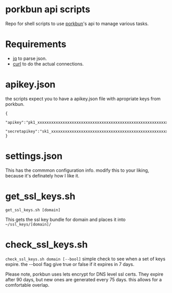 # porkbun api scripts
Repo for shell scripts to use [porkbun](http://porkbun.com)'s api to manage various tasks.

# Requirements
- [jq](https://github.com/jqlang/jq) to parse json. 
- [curl](https://github.com/curl/curl) to do the actual connections.

# apikey.json
the scripts expect you to have a apikey.json file with apropriate keys from porkbun.

```
{
    "apikey":"pk1_xxxxxxxxxxxxxxxxxxxxxxxxxxxxxxxxxxxxxxxxxxxxxxxxxxxxxxxxxxxxxxxx",
    "secretapikey":"sk1_xxxxxxxxxxxxxxxxxxxxxxxxxxxxxxxxxxxxxxxxxxxxxxxxxxxxxxxxxxxxxxxx"
}
```
# settings.json
This has the commmon configuration info. modify this to your liking, because it's definately how I like it.
# get_ssl_keys.sh
```
get_ssl_keys.sh [domain]
```
This gets the ssl key bundle for domain and places it into `~/ssl_keys/[domain]/`

# check_ssl_keys.sh 
`check_ssl_keys.sh domain [--bool]`
simple check to see when a set of keys expire. the --bool flag give true or false if it expires in 7 days.

Please note, porkbun uses lets encrypt for DNS level ssl certs. They expire after 90 days, but new ones are generated every 75 days. this allows for a comfortable overlap.